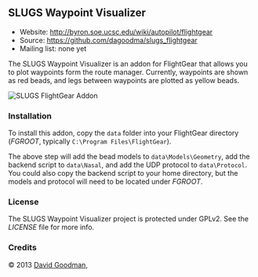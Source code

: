 ## SLUGS Waypoint Visualizer ##

*   Website: http://byron.soe.ucsc.edu/wiki/autopilot/flightgear
*   Source: https://github.com/dagoodma/slugs_flightgear
*   Mailing list: none yet

The SLUGS Waypoint Visualizer is an addon for FlightGear that allows you
to plot waypoints form the route manager. Currently, waypoints are shown
as red beads, and legs between waypoints are plotted as yellow beads.

![SLUGS FlightGear Addon](http://m4l3.com/slugs/slugs_flightgear.png)

### Installation ###

To install this addon, copy the ```data``` folder into your FlightGear
directory (*FGROOT*, typically ```C:\Program Files\FlightGear```).

The above step will add the bead models to ```data\Models\Geometry```, 
add the backend script to ```data\Nasal```, and add the UDP protocol
to ```data\Protocol```. You could also copy the backend script to your
home directory, but the models and protocol will need to be located
under *FGROOT*.


### License ###

The SLUGS Waypoint Visualizer project is protected under GPLv2.
See the *LICENSE* file for more info.


### Credits ###

&copy; 2013 [David Goodman](mailto:dagoodma@ucsc.edu),
